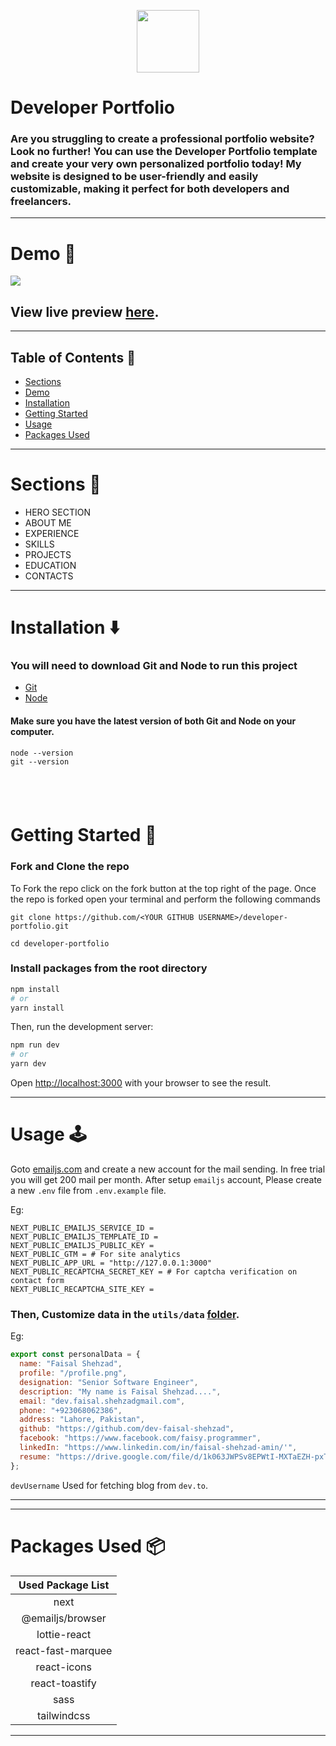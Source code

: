 <p align="center" width="100%">
    <img height="100" src="https://github.com/dev-faisal-shehzad/developer-portfolio/blob/main/assets/palestine.jpg">
</p>

# Developer Portfolio

### Are you struggling to create a professional portfolio website? Look no further! You can use the Developer Portfolio template and create your very own personalized portfolio today! My website is designed to be user-friendly and easily customizable, making it perfect for both developers and freelancers.

---

# Demo :movie_camera:

![](https://github.com/dev-faisal-shehzad/developer-portfolio/blob/main/public/image/screen.png)

## View live preview [here](https://.vercel.app/).

---

## Table of Contents :scroll:

- [Sections](#sections-bookmark)
- [Demo](#demo-movie_camera)
- [Installation](#installation-arrow_down)
- [Getting Started](#getting-started-dart)
- [Usage](#usage-joystick)
- [Packages Used](#packages-used-package)

---

# Sections :bookmark:

- HERO SECTION
- ABOUT ME
- EXPERIENCE
- SKILLS
- PROJECTS
- EDUCATION
- CONTACTS

---

# Installation :arrow_down:

### You will need to download Git and Node to run this project

- [Git](https://git-scm.com/downloads)
- [Node](https://nodejs.org/en/download/)

#### Make sure you have the latest version of both Git and Node on your computer.

```
node --version
git --version
```

## <br />

# Getting Started :dart:

### Fork and Clone the repo

To Fork the repo click on the fork button at the top right of the page. Once the repo is forked open your terminal and perform the following commands

```
git clone https://github.com/<YOUR GITHUB USERNAME>/developer-portfolio.git

cd developer-portfolio
```

### Install packages from the root directory

```bash
npm install
# or
yarn install
```

Then, run the development server:

```bash
npm run dev
# or
yarn dev
```

Open [http://localhost:3000](http://localhost:3000) with your browser to see the result.

---

# Usage :joystick:

Goto [emailjs.com](https://www.emailjs.com/) and create a new account for the mail sending. In free trial you will get 200 mail per month. After setup `emailjs` account, Please create a new `.env` file from `.env.example` file.

Eg:

```env
NEXT_PUBLIC_EMAILJS_SERVICE_ID =
NEXT_PUBLIC_EMAILJS_TEMPLATE_ID =
NEXT_PUBLIC_EMAILJS_PUBLIC_KEY =
NEXT_PUBLIC_GTM = # For site analytics
NEXT_PUBLIC_APP_URL = "http://127.0.0.1:3000"
NEXT_PUBLIC_RECAPTCHA_SECRET_KEY = # For captcha verification on contact form
NEXT_PUBLIC_RECAPTCHA_SITE_KEY =
```

### Then, Customize data in the `utils/data` [folder](https://github.com/dev-faisal-shehzad/developer-portfolio/tree/main/utils/data).

Eg:

```javascript
export const personalData = {
  name: "Faisal Shehzad",
  profile: "/profile.png",
  designation: "Senior Software Engineer",
  description: "My name is Faisal Shehzad....",
  email: "dev.faisal.shehzadgmail.com",
  phone: "+923068062386",
  address: "Lahore, Pakistan",
  github: "https://github.com/dev-faisal-shehzad",
  facebook: "https://www.facebook.com/faisy.programmer",
  linkedIn: "https://www.linkedin.com/in/faisal-shehzad-amin/'",
  resume: "https://drive.google.com/file/d/1k063JWPSv8EPWtI-MXTaEZH-pxTdNyff/view?usp=sharing",
};
```

`devUsername` Used for fetching blog from `dev.to`.

---

---

# Packages Used :package:

| Used Package List  |
| :----------------: |
|        next        |
|  @emailjs/browser  |
|    lottie-react    |
| react-fast-marquee |
|    react-icons     |
|   react-toastify   |
|        sass        |
|    tailwindcss     |

---
